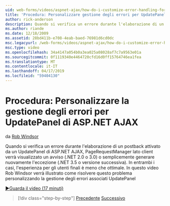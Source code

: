 ```yaml
---
uid: web-forms/videos/aspnet-ajax/how-do-i-customize-error-handling-for-the-aspnet-ajax-updatepanel
title: 'Procedura: Personalizzare gestione degli errori per UpdatePanel di ASP.NET AJAX | Microsoft Docs'
author: rick-anderson
description: Quando si verifica un errore durante l'elaborazione di un postback attivato da un UpdatePanel di ASP.NET AJAX, PageRequestManager lato client verrà visualizzato un avviso (. NE...
ms.author: riande
ms.date: 12/18/2009
ms.assetid: 28bd411b-e708-4eab-baed-76981d6cd0dc
msc.legacyurl: /web-forms/videos/aspnet-ajax/how-do-i-customize-error-handling-for-the-aspnet-ajax-updatepanel
msc.type: video
ms.openlocfilehash: 34a4147a054b0a3ea025a08028af7c7a9563e01a
ms.sourcegitcommit: 0f1119340e4464720cfd16d0ff15764746ea1fea
ms.translationtype: MT
ms.contentlocale: it-IT
ms.lasthandoff: 04/17/2019
ms.locfileid: "59404130"
---
```

# <a name="how-do-i-customize-error-handling-for-the-aspnet-ajax-updatepanel"></a>Procedura: Personalizzare la gestione degli errori per UpdatePanel di ASP.NET AJAX

da [Rob Windsor](https://twitter.com/robwindsor)

Quando si verifica un errore durante l'elaborazione di un postback attivato da un UpdatePanel di ASP.NET AJAX, PageRequestManager lato client verrà visualizzato un avviso (.NET 2.0 o 3.0) o semplicemente generare nuovamente l'eccezione (.NET 3.5 o versione successiva). In entrambi i casi, l'esperienza per gli utenti finali è meno che ottimale. In questo video Rob Windsor verrà illustrato come risolvere questo problema personalizzando la gestione degli errori associati UpdatePanel

[&#9654;Guarda il video (17 minuti)](https://channel9.msdn.com/Blogs/ASP-NET-Site-Videos/how-do-i-customize-error-handling-for-the-aspnet-ajax-updatepanel)

> [!div class="step-by-step"]
> [Precedente](set-up-your-development-environment-for-aspnet-20.md)
> [Successivo](how-do-i-use-aspnet-ajax-client-templates.md)
